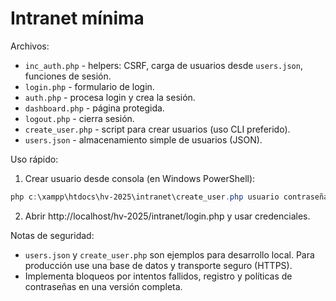 # Intranet mínima

Archivos:
- `inc_auth.php` - helpers: CSRF, carga de usuarios desde `users.json`, funciones de sesión.
- `login.php` - formulario de login.
- `auth.php` - procesa login y crea la sesión.
- `dashboard.php` - página protegida.
- `logout.php` - cierra sesión.
- `create_user.php` - script para crear usuarios (uso CLI preferido).
- `users.json` - almacenamiento simple de usuarios (JSON).

Uso rápido:
1. Crear usuario desde consola (en Windows PowerShell):

```powershell
php c:\xampp\htdocs\hv-2025\intranet\create_user.php usuario contraseña "Nombre"
```

2. Abrir http://localhost/hv-2025/intranet/login.php y usar credenciales.

Notas de seguridad:
- `users.json` y `create_user.php` son ejemplos para desarrollo local. Para producción use una base de datos y transporte seguro (HTTPS).
- Implementa bloqueos por intentos fallidos, registro y políticas de contraseñas en una versión completa.
